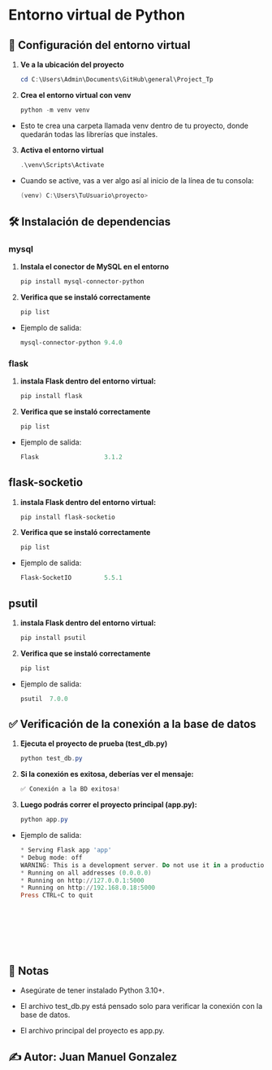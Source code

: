 # Entorno virtual de Python

## 🚀 Configuración del entorno virtual

1. **Ve a la ubicación del proyecto**

    ```powershell
    cd C:\Users\Admin\Documents\GitHub\general\Project_Tp
    ```

2. **Crea el entorno virtual con venv**

    ```powershell
    python -m venv venv

- Esto te crea una carpeta llamada venv dentro de tu proyecto, donde quedarán todas las librerías que instales.

3. **Activa el entorno virtual**

    ```powershell
    .\venv\Scripts\Activate
    ```

- Cuando se active, vas a ver algo así al inicio de la línea de tu consola:

    ```powershell
    (venv) C:\Users\TuUsuario\proyecto>

## 🛠 Instalación de dependencias

### mysql

1. **Instala el conector de MySQL en el entorno**

    ```powershell
    pip install mysql-connector-python
2. **Verifica que se instaló correctamente**

    ```powershell
    pip list

- Ejemplo de salida:

    ```powershell
    mysql-connector-python 9.4.0

### flask

1. **instala Flask dentro del entorno virtual:**

    ```powershell
    pip install flask 
2. **Verifica que se instaló correctamente**

    ```powershell
    pip list

- Ejemplo de salida:

    ```powershell
    Flask                  3.1.2

## flask-socketio

1. **instala Flask dentro del entorno virtual:**

    ```powershell
    pip install flask-socketio
2. **Verifica que se instaló correctamente**

    ```powershell
    pip list

- Ejemplo de salida:

    ```powershell
    Flask-SocketIO         5.5.1 

## psutil

1. **instala Flask dentro del entorno virtual:**

    ```powershell
    pip install psutil
2. **Verifica que se instaló correctamente**

    ```powershell
    pip list

- Ejemplo de salida:

    ```powershell
    psutil  7.0.0

## ✅ Verificación de la conexión a la base de datos

1. **Ejecuta el proyecto de prueba (test_db.py)**

    ```powershell
    python test_db.py
2. **Si la conexión es exitosa, deberías ver el mensaje:**

    ```powershell
    ✅ Conexión a la BD exitosa!
3. **Luego podrás correr el proyecto principal (app.py):**

    ```powershell
    python app.py

- Ejemplo de salida:

    ```powershell
    * Serving Flask app 'app'
    * Debug mode: off
    WARNING: This is a development server. Do not use it in a production deployment. Use a production WSGI server instead.
    * Running on all addresses (0.0.0.0)
    * Running on http://127.0.0.1:5000
    * Running on http://192.168.0.18:5000
    Press CTRL+C to quit 









## 📌 Notas

- Asegúrate de tener instalado Python 3.10+.

- El archivo test_db.py está pensado solo para verificar la conexión con la base de datos.

- El archivo principal del proyecto es app.py.

## ✍️ Autor: Juan Manuel Gonzalez

